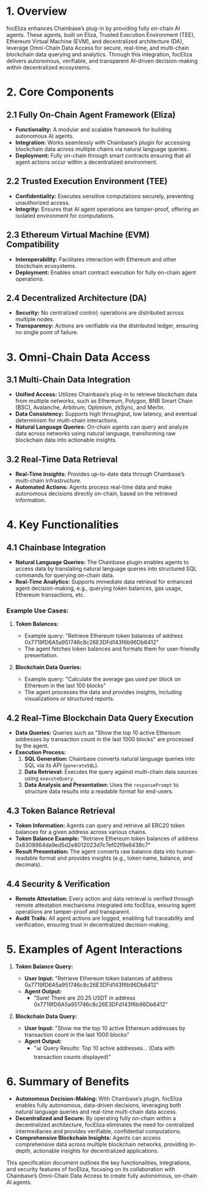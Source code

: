 # 1. Overview

focEliza enhances Chainbase’s plug-in by providing fully on-chain AI agents. These agents, built on Eliza, Trusted Execution Environment (TEE), Ethereum Virtual Machine (EVM), and decentralized architecture (DA), leverage Omni-Chain Data Access for secure, real-time, and multi-chain blockchain data querying and analytics. Through this integration, focEliza delivers autonomous, verifiable, and transparent AI-driven decision-making within decentralized ecosystems.

# 2. Core Components

## 2.1 Fully On-Chain Agent Framework (Eliza)
- **Functionality:** A modular and scalable framework for building autonomous AI agents.
- **Integration:** Works seamlessly with Chainbase’s plugin for accessing blockchain data across multiple chains via natural language queries.
- **Deployment:** Fully on-chain through smart contracts ensuring that all agent actions occur within a decentralized environment.

## 2.2 Trusted Execution Environment (TEE)
- **Confidentiality:** Executes sensitive computations securely, preventing unauthorized access.
- **Integrity:** Ensures that AI agent operations are tamper-proof, offering an isolated environment for computations.

## 2.3 Ethereum Virtual Machine (EVM) Compatibility
- **Interoperability:** Facilitates interaction with Ethereum and other blockchain ecosystems.
- **Deployment:** Enables smart contract execution for fully on-chain agent operations.

## 2.4 Decentralized Architecture (DA)
- **Security:** No centralized control; operations are distributed across multiple nodes.
- **Transparency:** Actions are verifiable via the distributed ledger, ensuring no single point of failure.

# 3. Omni-Chain Data Access

## 3.1 Multi-Chain Data Integration
- **Unified Access:** Utilizes Chainbase’s plug-in to retrieve blockchain data from multiple networks, such as Ethereum, Polygon, BNB Smart Chain (BSC), Avalanche, Arbitrum, Optimism, zkSync, and Merlin.
- **Data Consistency:** Supports high throughput, low latency, and eventual determinism for multi-chain interactions.
- **Natural Language Queries:** On-chain agents can query and analyze data across networks using natural language, transforming raw blockchain data into actionable insights.

## 3.2 Real-Time Data Retrieval
- **Real-Time Insights:** Provides up-to-date data through Chainbase’s multi-chain infrastructure.
- **Automated Actions:** Agents process real-time data and make autonomous decisions directly on-chain, based on the retrieved information.

# 4. Key Functionalities

## 4.1 Chainbase Integration
- **Natural Language Queries:** The Chainbase plugin enables agents to access data by translating natural language queries into structured SQL commands for querying on-chain data.
- **Real-Time Analytics:** Supports immediate data retrieval for enhanced agent decision-making, e.g., querying token balances, gas usage, Ethereum transactions, etc.
  
### Example Use Cases:
1. **Token Balances:**
   - Example query: "Retrieve Ethereum token balances of address 0x7719fD6A5a951746c8c26E3DFd143f6b96Db6412"
   - The agent fetches token balances and formats them for user-friendly presentation.
   
2. **Blockchain Data Queries:**
   - Example query: "Calculate the average gas used per block on Ethereum in the last 100 blocks"
   - The agent processes the data and provides insights, including visualizations or structured reports.

## 4.2 Real-Time Blockchain Data Query Execution
- **Data Queries:** Queries such as "Show the top 10 active Ethereum addresses by transaction count in the last 1000 blocks" are processed by the agent.
- **Execution Process:**
  1. **SQL Generation:** Chainbase converts natural language queries into SQL via its API (`generateSQL`).
  2. **Data Retrieval:** Executes the query against multi-chain data sources using `executeQuery`.
  3. **Data Analysis and Presentation:** Uses the `responsePrompt` to structure data results into a readable format for end-users.

## 4.3 Token Balance Retrieval
- **Token Information:** Agents can query and retrieve all ERC20 token balances for a given address across various chains.
- **Token Balance Example:** "Retrieve Ethereum token balances of address 0x8308964da9ed5d2e8012023d7c7ef02f9e6438c7"
- **Result Presentation:** The agent converts raw balance data into human-readable format and provides insights (e.g., token name, balance, and decimals).

## 4.4 Security & Verification
- **Remote Attestation:** Every action and data retrieval is verified through remote attestation mechanisms integrated into focEliza, ensuring agent operations are tamper-proof and transparent.
- **Audit Trails:** All agent actions are logged, enabling full traceability and verification, ensuring trust in decentralized decision-making.

# 5. Examples of Agent Interactions

1. **Token Balance Query:**
   - **User Input:** "Retrieve Ethereum token balances of address 0x7719fD6A5a951746c8c26E3DFd143f6b96Db6412"
   - **Agent Output:** 
     - "Sure! There are 20.25 USDT in address 0x7719fD6A5a951746c8c26E3DFd143f6b96Db6412"

2. **Blockchain Data Query:**
   - **User Input:** "Show me the top 10 active Ethereum addresses by transaction count in the last 1000 blocks"
   - **Agent Output:** 
     - "📊 Query Results: Top 10 active addresses... (Data with transaction counts displayed)"

# 6. Summary of Benefits

- **Autonomous Decision-Making:** With Chainbase’s plugin, focEliza enables fully autonomous, data-driven decisions, leveraging both natural language queries and real-time multi-chain data access.
- **Decentralized and Secure:** By operating fully on-chain within a decentralized architecture, focEliza eliminates the need for centralized intermediaries and provides verifiable, confidential computations.
- **Comprehensive Blockchain Insights:** Agents can access comprehensive data across multiple blockchain networks, providing in-depth, actionable insights for decentralized applications.

This specification document outlines the key functionalities, integrations, and security features of focEliza, focusing on its collaboration with Chainbase’s Omni-Chain Data Access to create fully autonomous, on-chain AI agents.

